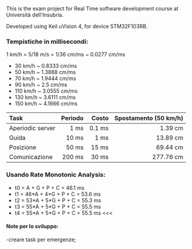 This is the exam project for Real Time software development course at Università dell'Insubria.

Developed using Keil uVision 4, for device STM32F103RB.

### Tempistiche in millisecondi:
1 km/h = 5/18 m/s = 1/36 cm/ms ~ 0.0277 cm/ms

* 30 km/h ~ 0.8333 cm/ms
* 50 km/h ~ 1.3888 cm/ms
* 70 km/h ~ 1.9444 cm/ms
* 90 km/h ~ 2.5 cm/ms
* 110 km/h ~ 3.0555 cm/ms
* 130 km/h ~ 3.6111 cm/ms
* 150 km/h ~ 4.1666 cm/ms

| Task				| Periodo	| Costo		| Spostamento (50 km/h)	|
| :---------------- | --------: | --------: | --------------------: |
| Aperiodic server	| 1 ms		| 0.1 ms	| 1.39 cm				|
| Guida				| 10 ms		| 1 ms		| 13.89 cm				|
| Posizione			| 50 ms		| 15 ms		| 69.44 cm				|
| Comunicazione		| 200 ms	| 30 ms		| 277.76 cm				|

### Usando Rate Monotonic Analysis:

* t0 = A + G + P + C = 46.1 ms
* t1 = 46\*A + 4\*G + P + C = 53.6 ms 
* t2 = 53\*A + 5\*G + P + C = 55.3 ms
* t3 = 55\*A + 5\*G + P + C = 55.5 ms
* t4 = 55\*A + 5\*G + P + C = 55.5 ms <<<

#### Note per lo sviluppo:
-creare task per emergenze;